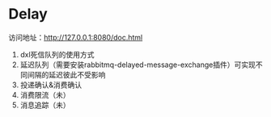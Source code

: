 # Delay

访问地址：http://127.0.0.1:8080/doc.html

1. dxl死信队列的使用方式
2. 延迟队列（需要安装rabbitmq-delayed-message-exchange插件）可实现不同间隔的延迟彼此不受影响
3. 投递确认&消费确认
4. 消费限流（未）
5. 消息追踪（未）

